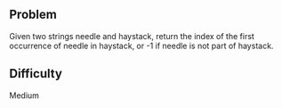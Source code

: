 ## Problem ##
Given two strings needle and haystack, return the index of the first occurrence of needle in haystack, or -1 if needle is not part of haystack.

## Difficulty ##
Medium